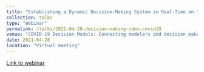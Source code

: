 ```yaml
---
title: "Establishing a Dynamic Decision-Making System in Real-Time on the COVID-19 Pandemic in Mexico City"
collection: talks
type: "Webinar"
permalink: /talks/2021-04-28-decision-making-cdmx-covid19
venue: "COVID-19 Decision Models: Connecting modelers and decision makers, SMDM"
date: 2021-04-28
location: "Virtual meeting"
---
```


[Link to webinar](https://smdm.org/hub/page/distance-learning-educational-events/education-career-tools)
